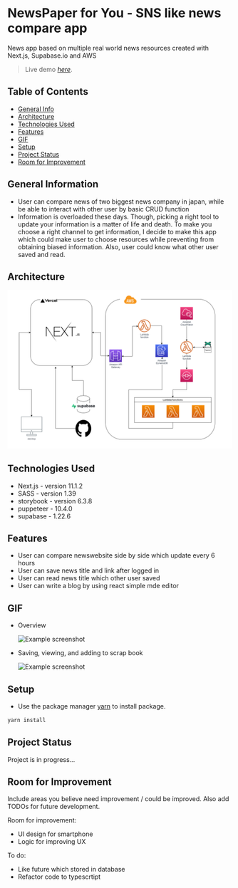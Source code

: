 # NewsPaper for You - SNS like news compare app

News app based on multiple real world news resources created with  
Next.js, Supabase.io and AWS

> Live demo [_here_](https://newspaper-for-you-v2.vercel.app/).

## Table of Contents

- [General Info](#general-information)
- [Architecture](#architecture)
- [Technologies Used](#technologies-used)
- [Features](#features)
- [GIF](#gif)
- [Setup](#setup)
- [Project Status](#project-status)
- [Room for Improvement](#room-for-improvement)
<!-- * [License](#license) -->

## General Information

- User can compare news of two biggest news company in japan, while be able to
  interact with other user by basic CRUD function
- Information is overloaded these days. Though, picking a right tool to update your information is a matter of life and death. To make you choose a right channel to get information, I decide to make this app which could make user to choose resources while preventing from obtaining biased information. Also, user could know what other user saved and read.

## Architecture

![Example screenshot](./a.drawio.png)

## Technologies Used

- Next.js - version 11.1.2
- SASS - version 1.39
- storybook - version 6.3.8
- puppeteer - 10.4.0
- supabase - 1.22.6

## Features

- User can compare newswebsite side by side which update every 6 hours
- User can save news title and link after logged in
- User can read news title which other user saved
- User can write a blog by using react simple mde editor

## GIF

- Overview

  ![Example screenshot](https://media.giphy.com/media/KpTbqo1kqOZ9LvjTME/giphy.gif)

- Saving, viewing, and adding to scrap book

  ![Example screenshot](https://media.giphy.com/media/nEjcL6KGUwQO86TzUh/giphy.gif)

<!-- If you have screenshots you'd like to share, include them here. -->

## Setup

- Use the package manager [yarn](https://yarnpkg.com/) to install package.

```bash
yarn install
```

## Project Status

Project is in progress...

## Room for Improvement

Include areas you believe need improvement / could be improved. Also add TODOs for future development.

Room for improvement:

- UI design for smartphone
- Logic for improving UX

To do:

- Like future which stored in database
- Refactor code to typescrtipt

<!-- Optional -->
<!-- ## License -->
<!-- This project is open source and available under the [... License](). -->

<!-- You don't have to include all sections - just the one's relevant to your project -->
